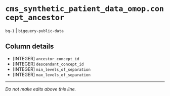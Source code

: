 # `cms_synthetic_patient_data_omop.concept_ancestor`
`bq-1` | `bigquery-public-data`

## Column details
* [INTEGER]   `ancestor_concept_id`
* [INTEGER]   `descendant_concept_id`
* [INTEGER]   `min_levels_of_separation`
* [INTEGER]   `max_levels_of_separation`

-------------------------------------------------------------------------------
*Do not make edits above this line.*

